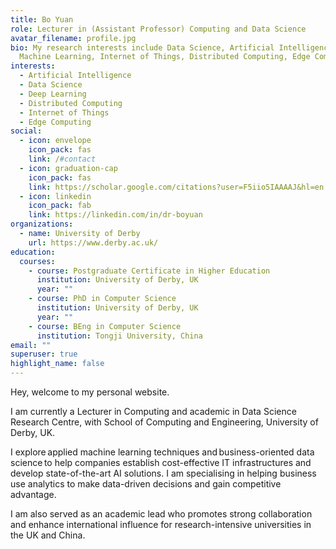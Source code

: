 ```yaml
---
title: Bo Yuan
role: Lecturer in (Assistant Professor) Computing and Data Science
avatar_filename: profile.jpg
bio: My research interests include Data Science, Artificial Intelligence,
  Machine Learning, Internet of Things, Distributed Computing, Edge Computing
interests:
  - Artificial Intelligence
  - Data Science
  - Deep Learning
  - Distributed Computing
  - Internet of Things
  - Edge Computing
social:
  - icon: envelope
    icon_pack: fas
    link: /#contact
  - icon: graduation-cap
    icon_pack: fas
    link: https://scholar.google.com/citations?user=F5iio5IAAAAJ&hl=en
  - icon: linkedin
    icon_pack: fab
    link: https://linkedin.com/in/dr-boyuan
organizations:
  - name: University of Derby
    url: https://www.derby.ac.uk/
education:
  courses:
    - course: Postgraduate Certificate in Higher Education
      institution: University of Derby, UK
      year: ""
    - course: PhD in Computer Science
      institution: University of Derby, UK
      year: ""
    - course: BEng in Computer Science
      institution: Tongji University, China
email: ""
superuser: true
highlight_name: false
---
```

<p style='text-align: justify;'>

Hey, welcome to my personal website.

 I am currently a Lecturer in Computing and academic in Data Science Research Centre, with School of Computing and Engineering, University of Derby, UK.

I explore applied machine learning techniques and business-oriented data science to help companies establish cost-effective IT infrastructures and develop state-of-the-art AI solutions. I am specialising in helping business use analytics to make data-driven decisions and gain competitive advantage.

I am also served as an academic lead who promotes strong collaboration and enhance international influence for research-intensive universities in the UK and China. </p>